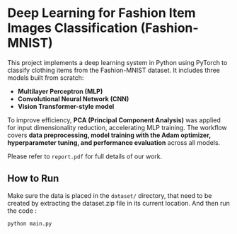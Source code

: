 # Deep Learning for Fashion Item Images Classification (Fashion-MNIST)

This project implements a deep learning system in Python using PyTorch to classify clothing items from the Fashion-MNIST dataset. It includes three models built from scratch:

- **Multilayer Perceptron (MLP)**
- **Convolutional Neural Network (CNN)**
- **Vision Transformer-style model**

To improve efficiency, **PCA (Principal Component Analysis)** was applied for input dimensionality reduction, accelerating MLP training. The workflow covers **data preprocessing, model training with the Adam optimizer, hyperparameter tuning, and performance evaluation** across all models.

Please refer to `report.pdf` for full details of our work.

## How to Run

Make sure the data is placed in the `dataset/` directory, that need to be created by extracting the dataset.zip file in its current location. And then run the code :

```bash
python main.py
```
